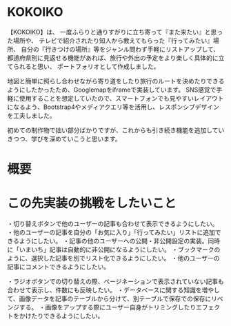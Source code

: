 # KOKOIKO

【KOKOIKO】は、
一度ふらりと通りすがりに立ち寄って『また来たい』と思った場所や、
テレビで紹介されたり知人から教えてもらった『行ってみたい』場所、
自分の『行きつけの場所』等をジャンル問わず手軽にリストアップして、
都道府県別に見返せる機能があれば、旅行や外出の予定をより楽しく具体的に立てられると思い、
ポートフォリオとして作成しました。

地図と簡単に照らし合わせながら寄り道をしたり旅行のルートを決めたりできるようにしたかったため、Googlemapをiframeで実装しています。
SNS感覚で手軽に使用することを想定していたので、スマートフォンでも見やすいレイアウトになるよう、Bootstrap4やメディアクエリ等を活用し、レスポンシブデザインを工夫しました。

初めての制作物で拙い部分ばかりですが、これからも引き続き機能を追加していきつつ、学びを深めていこうと思います。


# 概要

# この先実装の挑戦をしたいこと

・切り替えボタンで他のユーザーの記事も合わせて表示できるようにしたい。
・他のユーザーの記事を自分の「お気に入り」「行ってみたい」リストに追加できるようにしたい。
・記事の他のユーザーへの公開・非公開設定の実装。同時に「いまいち」記事は自動的に非公開になるようにしたい。
・ブックマークのように、選択した記事を別でリスト化できるようにしたい。
・他のユーザーの記事にコメントできるようにしたい。

・ラジオボタンでの切り替えの際、ページネーションで表示されていない記事も合わせて表示し、件数にも反映したい。
・データベースに関する知識を増やして、画像データを記事のテーブルから分けて、別テーブルで保存での保存にリベンジする。
・画像をアップする際にユーザー自身がトリミングしたりエフェクトをかけたりできるようにしたい。
